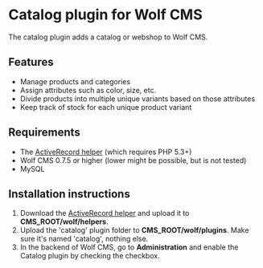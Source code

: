 Catalog plugin for Wolf CMS
===========================

The catalog plugin adds a catalog or webshop to Wolf CMS.

Features
--------

* Manage products and categories
* Assign attributes such as color, size, etc.
* Divide products into multiple unique variants based on those attributes
* Keep track of stock for each unique product variant

Requirements
------------

* The [ActiveRecord helper](https://github.com/NicNLD/ActiveRecord) (which requires PHP 5.3+)
* Wolf CMS 0.7.5 or higher (lower might be possible, but is not tested)
* MySQL

Installation instructions
-------------------------

1. Download the [ActiveRecord helper](https://github.com/NicNLD/ActiveRecord) and upload it to **CMS_ROOT/wolf/helpers**.
2. Upload the 'catalog' plugin folder to **CMS_ROOT/wolf/plugins**. Make sure it's named 'catalog', nothing else.
3. In the backend of Wolf CMS, go to **Administration** and enable the Catalog plugin by checking the checkbox.